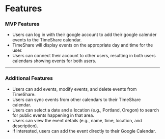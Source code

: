 # Features

### MVP Features

- Users can log in with their google account to add their google calender events to the TimeShare calendar.
- TimeShare will display events on the appropriate day and time for the user.
- Users can connect their account to other users, resulting in both users calendars showing events for both users.

---

### Additional Features

- Users can add events, modify events, and delete events from TimeShare.
- Users can sync events from other calendars to their TimeShare calendar.
- Users can select a date and a location (e.g., Portland, Oregon) to search for public events
  happening in that area.
- Users can view the event details (e.g., name, time, location, and description).
- If interested, users can add the event directly to their Google Calendar.
